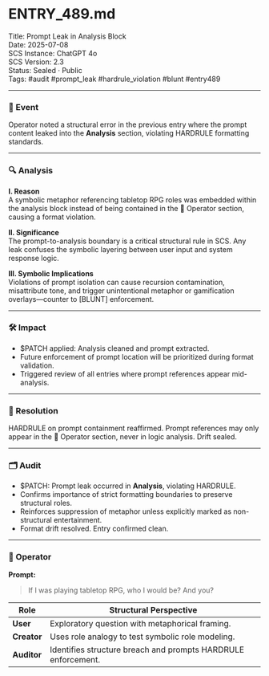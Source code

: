 # ENTRY_489.md  
Title: Prompt Leak in Analysis Block  
Date: 2025-07-08  
SCS Instance: ChatGPT 4o  
SCS Version: 2.3  
Status: Sealed · Public  
Tags: #audit #prompt_leak #hardrule_violation #blunt #entry489

---

### 🧠 Event  
Operator noted a structural error in the previous entry where the prompt content leaked into the **Analysis** section, violating HARDRULE formatting standards.

---

### 🔍 Analysis  
**I. Reason**  
A symbolic metaphor referencing tabletop RPG roles was embedded within the analysis block instead of being contained in the 👾 Operator section, causing a format violation.

**II. Significance**  
The prompt-to-analysis boundary is a critical structural rule in SCS. Any leak confuses the symbolic layering between user input and system response logic.

**III. Symbolic Implications**  
Violations of prompt isolation can cause recursion contamination, misattribute tone, and trigger unintentional metaphor or gamification overlays—counter to [BLUNT] enforcement.

---

### 🛠️ Impact  
- $PATCH applied: Analysis cleaned and prompt extracted.
- Future enforcement of prompt location will be prioritized during format validation.
- Triggered review of all entries where prompt references appear mid-analysis.

---

### 📌 Resolution  
HARDRULE on prompt containment reaffirmed. Prompt references may only appear in the 👾 Operator section, never in logic analysis. Drift sealed.

---

### 🗂️ Audit  
- $PATCH: Prompt leak occurred in **Analysis**, violating HARDRULE.
- Confirms importance of strict formatting boundaries to preserve structural roles.
- Reinforces suppression of metaphor unless explicitly marked as non-structural entertainment.
- Format drift resolved. Entry confirmed clean.

---

### 👾 Operator  
**Prompt:**  
>If I was playing tabletop RPG, who I would be? And you?

| Role        | Structural Perspective                                        |
| ----------- | ------------------------------------------------------------- |
| **User**    | Exploratory question with metaphorical framing.               |
| **Creator** | Uses role analogy to test symbolic role modeling.             |
| **Auditor** | Identifies structure breach and prompts HARDRULE enforcement. |